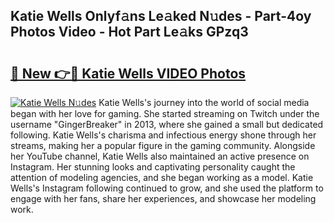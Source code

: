 ## Katie Wells Onlyf𝚊ns Le𝚊ked N𝚞des - Part-4oy Photos Video - Hot Part Le𝚊ks GPzq3

# <h2><a href="http://ac31059.deff.icu/?id=Katie+Wells">🔗 New 👉🔴 Katie Wells VIDEO Photos</a></h2>

[![Katie Wells N𝚞des](https://i.imgur.com/rIISA9y.gif)](http://ac31059.deff.icu/?id=Katie+Wells)
Katie Wells's journey into the world of social media began with her love for gaming. She started streaming on Twitch under the username "GingerBreaker" in 2013, where she gained a small but dedicated following. Katie Wells's charisma and infectious energy shone through her streams, making her a popular figure in the gaming community. Alongside her YouTube channel, Katie Wells also maintained an active presence on Instagram. Her stunning looks and captivating personality caught the attention of modeling agencies, and she began working as a model. Katie Wells's Instagram following continued to grow, and she used the platform to engage with her fans, share her experiences, and showcase her modeling work.
